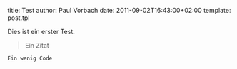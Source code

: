 title: Test
author: Paul Vorbach
date: 2011-09-02T16:43:00+02:00
template: post.tpl


Dies ist ein erster Test.

> Ein Zitat

    Ein wenig Code
